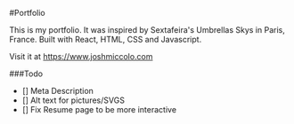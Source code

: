 #Portfolio

This is my portfolio. It was inspired by Sextafeira's Umbrellas Skys in Paris, France. Built with React, HTML, CSS and Javascript. 

Visit it at https://www.joshmiccolo.com


###Todo
 
- [] Meta Description
- [] Alt text for pictures/SVGS
- [] Fix Resume page to be more interactive